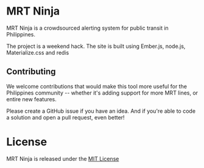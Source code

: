 # MRT Ninja
MRT Ninja is a crowdsourced alerting system for public transit in Philippines.

The project is a weekend hack.
The site is built using Ember.js, node.js, Materialize.css and redis

## Contributing

We welcome contributions that would make this tool more useful for the Philippines community -- whether it's adding support for more MRT lines, or entire new features.

Please create a GitHub issue if you have an idea. And if you're able to code a solution and open a pull request, even better!

# License

MRT Ninja is released under the [MIT License](http://www.opensource.org/licenses/MIT)
